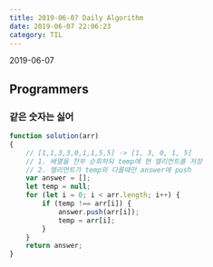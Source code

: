 ```yaml
---
title: 2019-06-07 Daily Algorithm
date: 2019-06-07 22:06:23
category: TIL
---
```

2019-06-07
## Programmers
### 같은 숫자는 싫어

```javascript
function solution(arr)
{
    // [1,1,3,3,0,1,1,5,5] -> [1, 3, 0, 1, 5]
    // 1. 배열을 전부 순회하되 temp에 현 엘리먼트를 저장
    // 2. 엘리먼트가 temp와 다를때만 answer에 push
    var answer = [];
    let temp = null;
    for (let i = 0; i < arr.length; i++) {
        if (temp !== arr[i]) {
            answer.push(arr[i]);
            temp = arr[i];
        }
    }
    return answer;
}
```
<!--stackedit_data:
eyJoaXN0b3J5IjpbNjE0MzE4NzgwXX0=
-->